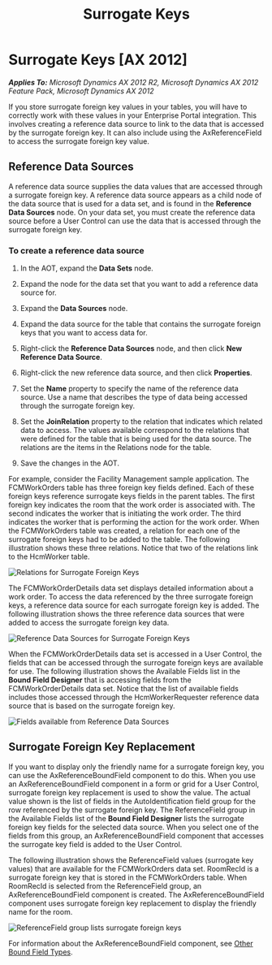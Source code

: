 ﻿---
title: Surrogate Keys
TOCTitle: Surrogate Keys
ms:assetid: fedb0c16-dc77-45d1-83ba-c40baf8deffd
ms:mtpsurl: https://msdn.microsoft.com/en-us/library/Hh330357(v=AX.60)
ms:contentKeyID: 36806170
ms.date: 11/07/2012
mtps_version: v=AX.60
---

# Surrogate Keys [AX 2012]


_**Applies To:** Microsoft Dynamics AX 2012 R2, Microsoft Dynamics AX 2012 Feature Pack, Microsoft Dynamics AX 2012_

If you store surrogate foreign key values in your tables, you will have to correctly work with these values in your Enterprise Portal integration. This involves creating a reference data source to link to the data that is accessed by the surrogate foreign key. It can also include using the AxReferenceField to access the surrogate foreign key value.

## Reference Data Sources

A reference data source supplies the data values that are accessed through a surrogate foreign key. A reference data source appears as a child node of the data source that is used for a data set, and is found in the **Reference Data Sources** node. On your data set, you must create the reference data source before a User Control can use the data that is accessed through the surrogate foreign key.

### To create a reference data source

1.  In the AOT, expand the **Data Sets** node.

2.  Expand the node for the data set that you want to add a reference data source for.

3.  Expand the **Data Sources** node.

4.  Expand the data source for the table that contains the surrogate foreign keys that you want to access data for.

5.  Right-click the **Reference Data Sources** node, and then click **New Reference Data Source**.

6.  Right-click the new reference data source, and then click **Properties**.

7.  Set the **Name** property to specify the name of the reference data source. Use a name that describes the type of data being accessed through the surrogate foreign key.

8.  Set the **JoinRelation** property to the relation that indicates which related data to access. The values available correspond to the relations that were defined for the table that is being used for the data source. The relations are the items in the Relations node for the table.

9.  Save the changes in the AOT.

For example, consider the Facility Management sample application. The FCMWorkOrders table has three foreign key fields defined. Each of these foreign keys reference surrogate keys fields in the parent tables. The first foreign key indicates the room that the work order is associated with. The second indicates the worker that is initiating the work order. The third indicates the worker that is performing the action for the work order. When the FCMWorkOrders table was created, a relation for each one of the surrogate foreign keys had to be added to the table. The following illustration shows these three relations. Notice that two of the relations link to the HcmWorker table.

![Relations for Surrogate Foreign Keys](images/Hh330357.EP_TableRelations(AX.60).gif "Relations for Surrogate Foreign Keys")

The FCMWorkOrderDetails data set displays detailed information about a work order. To access the data referenced by the three surrogate foreign keys, a reference data source for each surrogate foreign key is added. The following illustration shows the three reference data sources that were added to access the surrogate foreign key data.

![Reference Data Sources for Surrogate Foreign Keys](images/Hh330357.EP_Reference(AX.60).gif "Reference Data Sources for Surrogate Foreign Keys")

When the FCMWorkOrderDetails data set is accessed in a User Control, the fields that can be accessed through the surrogate foreign keys are available for use. The following illustration shows the Available Fields list in the **Bound Field Designer** that is accessing fields from the FCMWorkOrderDetails data set. Notice that the list of available fields includes those accessed through the HcmWorkerRequester reference data source that is based on the surrogate foreign key.

![Fields available from Reference Data Sources](images/Hh330357.EP_BoundFieldDesignerRefDataSource(AX.60).gif "Fields available from Reference Data Sources")

## Surrogate Foreign Key Replacement

If you want to display only the friendly name for a surrogate foreign key, you can use the AxReferenceBoundField component to do this. When you use an AxReferenceBoundField component in a form or grid for a User Control, surrogate foreign key replacement is used to show the value. The actual value shown is the list of fields in the AutoIdentification field group for the row referenced by the surrogate foreign key. The ReferenceField group in the Available Fields list of the **Bound Field Designer** lists the surrogate foreign key fields for the selected data source. When you select one of the fields from this group, an AxReferenceBoundField component that accesses the surrogate key field is added to the User Control.

The following illustration shows the ReferenceField values (surrogate key values) that are available for the FCMWorkOrders data set. RoomRecId is a surrogate foreign key that is stored in the FCMWorkOrders table. When RoomRecId is selected from the ReferenceField group, an AxReferenceBoundField component is created. The AxReferenceBoundField component uses surrogate foreign key replacement to display the friendly name for the room.

![ReferenceField group lists surrogate foreign keys](images/Hh330357.EP_BoundFieldDesginerReferenceField(AX.60).gif "ReferenceField group lists surrogate foreign keys")

For information about the AxReferenceBoundField component, see [Other Bound Field Types](other-bound-field-types.md).

